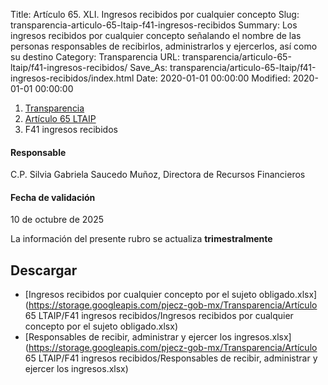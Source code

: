 Title: Artículo 65. XLI. Ingresos recibidos por cualquier concepto
Slug: transparencia-articulo-65-ltaip-f41-ingresos-recibidos
Summary: Los ingresos recibidos por cualquier concepto señalando el nombre de las personas responsables de recibirlos, administrarlos y ejercerlos, así como su destino
Category: Transparencia
URL: transparencia/articulo-65-ltaip/f41-ingresos-recibidos/
Save_As: transparencia/articulo-65-ltaip/f41-ingresos-recibidos/index.html
Date: 2020-01-01 00:00:00
Modified: 2020-01-01 00:00:00


<nav aria-label="breadcrumb">
<ol class="breadcrumb">
<li class="breadcrumb-item"><a href="../../">Transparencia</a></li>
<li class="breadcrumb-item"><a href="../">Artículo 65 LTAIP</a></li>
<li class="breadcrumb-item active" aria-current="page">F41 ingresos recibidos</li>
</ol>
</nav>



#### Responsable

C.P. Silvia Gabriela Saucedo Muñoz, Directora de Recursos Financieros


#### Fecha de validación

10 de octubre de 2025


La información del presente rubro se actualiza **trimestralmente**
## Descargar

- [Ingresos recibidos por cualquier concepto por el sujeto obligado.xlsx](https://storage.googleapis.com/pjecz-gob-mx/Transparencia/Artículo 65 LTAIP/F41 ingresos recibidos/Ingresos recibidos por cualquier concepto por el sujeto obligado.xlsx)
- [Responsables de recibir, administrar y ejercer los ingresos.xlsx](https://storage.googleapis.com/pjecz-gob-mx/Transparencia/Artículo 65 LTAIP/F41 ingresos recibidos/Responsables de recibir, administrar y ejercer los ingresos.xlsx)
